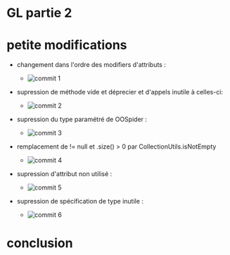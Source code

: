 # GL partie 2

# petite modifications

- changement dans l'ordre des modifiers d'attributs :
    - ![commit 1](https://gitlab-etu.fil.univ-lille.fr/renaud.fondeur.etu/gl-modification/-/commit/c024968a96a31692b07057470d7636e75fd7129d)

- supression de méthode vide et déprecier et d'appels inutile à celles-ci:
    - ![commit 2](https://gitlab-etu.fil.univ-lille.fr/renaud.fondeur.etu/gl-modification/-/commit/b5649f991f81baf51d97156d64f51ed0c442c2b4)

- supression du type paramétré de OOSpider :
    - ![commit 3](https://gitlab-etu.fil.univ-lille.fr/renaud.fondeur.etu/gl-modification/-/commit/7331df5465d62237eb4c42e5e47db045df14cd18)

- remplacement de != null et .size() > 0 par CollectionUtils.isNotEmpty
    - ![commit 4](https://gitlab-etu.fil.univ-lille.fr/renaud.fondeur.etu/gl-modification/-/commit/e5fb83403ca852ba5925f7c9e0d988c49105b34a)
    
- supression d'attribut non utilisé :
    - ![commit 5](https://gitlab-etu.fil.univ-lille.fr/renaud.fondeur.etu/gl-modification/-/commit/fbe1b51c77da5e7529cb07463815fd4fabb72d7c)

- supression de spécification de type inutile :
    - ![commit 6](https://gitlab-etu.fil.univ-lille.fr/renaud.fondeur.etu/gl-modification/-/commit/0cba90849b987ebf58eb4f1efcd20b06cdaad317)



# conclusion